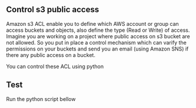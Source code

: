 ## Control s3 public access

Amazon s3 ACL enable you to define which AWS account or group can access buckets and objects, also define the type (Read or Write) of access. Imagine you are working on a project where public access on s3 bucket are not allowed. So you put in place a control mechanism which can varify the permissions on your buckets and send you an email (using Amazon SNS) if there any public access on a bucket. 

You can control these ACL using python

## Test
Run the python script bellow
